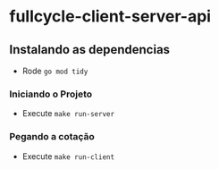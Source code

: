 # fullcycle-client-server-api

## Instalando as dependencias

- Rode `go mod tidy`

### Iniciando o Projeto

- Execute `make run-server`


### Pegando a cotação

- Execute `make run-client`